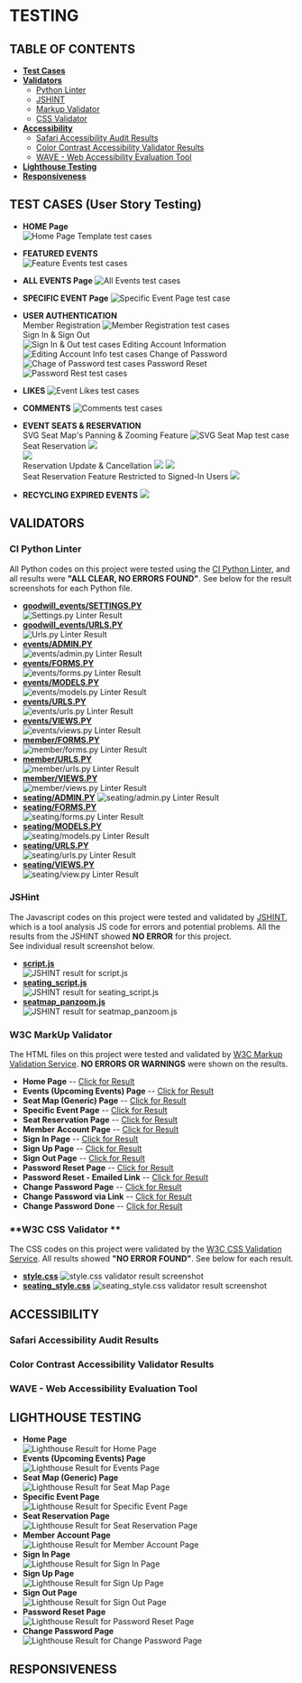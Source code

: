 # TESTING

## TABLE OF CONTENTS    
* [**Test Cases**](#test-cases-user-story-testing)
* [**Validators**](#validators)     
    * [Python Linter](#ci-python-linter)
    * [JSHINT](#jshint)
    * [Markup Validator](#w3c-markup-validator)
    * [CSS Validator](#w3c-css-validator)
* [**Accessibility**](#accessibility)   
    * [Safari Accessibility Audit Results](#safari-accessibility-audit-results) 
    * [Color Contrast Accessibility Validator Results](#color-contrast-accessibility-validator-results) 
    * [WAVE - Web Accessibility Evaluation Tool](#wave---web-accessibility-evaluation-tool) 
* [**Lighthouse Testing**](#lighthouse-testing)
* [**Responsiveness**](#responsiveness)


## TEST CASES (User Story Testing)

* **HOME Page**     
![Home Page Template test cases](docs/test_cases/test-cases-1.png)

* **FEATURED EVENTS**   
![Feature Events test cases](docs/test_cases/test-cases-2.png)

* **ALL EVENTS Page**
![All Events test cases](docs/test_cases/test-cases-3.png)

* **SPECIFIC EVENT Page**
![Specific Event Page test case](docs/test_cases/test-cases-4.png)

* **USER AUTHENTICATION**   
    Member Registration
    ![Member Registration test cases](docs/test_cases/test-cases-5.png)     
    Sign In & Sign Out      
    ![Sign In & Out test cases](docs/test_cases/test-cases-6.png)
    Editing Account Information     
    ![Editing Account Info test cases](docs/test_cases/test-cases-7.png)
    Change of Password      
    ![Chage of Password test cases](docs/test_cases//test-cases-8.png)
    Password Reset      
    ![Password Rest test cases](docs/test_cases/test-cases-9.png)

* **LIKES**
![Event Likes test cases](docs/test_cases/test-cases-10.png)

* **COMMENTS**
![Comments test cases](docs/test_cases/test-cases-11.png)

* **EVENT SEATS & RESERVATION**     
    SVG Seat Map's Panning & Zooming Feature
    ![SVG Seat Map test case](docs/test_cases/test-cases-12.png)    
    Seat Reservation
    ![](docs/test_cases/test-cases-13.png)     
    ![](docs/test_cases/test-cases-14.png)  
    Reservation Update & Cancellation
    ![](docs/test_cases/test-cases-15.png)
    ![](docs/test_cases/test-cases-16.png)  
    Seat Reservation Feature Restricted to Signed-In Users
    ![](docs/test_cases/test-cases-17.png)  

* **RECYCLING EXPIRED EVENTS**
    ![](docs/test_cases/test-cases-18.png)


## VALIDATORS

### **CI Python Linter**
All Python codes on this project were tested using the [CI Python Linter](https://pep8ci.herokuapp.com/), and all results were **"ALL CLEAR, NO ERRORS FOUND"**. See below for the result screenshots for each Python file.   

* [**goodwill_events/SETTINGS.PY**](https://github.com/marked-gil/goodwill-events/blob/main/goodwill_events/settings.py)    
![Settings.py Linter Result](docs/testing_screenshots/python_linter/settings.png)   
* [**goodwill_events/URLS.PY**](https://github.com/marked-gil/goodwill-events/blob/main/goodwill_events/urls.py)    
![Urls.py Linter Result](docs/testing_screenshots/python_linter/main-urls.png)  
* [**events/ADMIN.PY**](https://github.com/marked-gil/goodwill-events/blob/main/events/admin.py)    
![events/admin.py Linter Result](docs/testing_screenshots/python_linter/events-admin.png)         
* [**events/FORMS.PY**](https://github.com/marked-gil/goodwill-events/blob/main/events/forms.py)    
![events/forms.py Linter Result](docs/testing_screenshots/python_linter/events-forms.png)   
* [**events/MODELS.PY**](https://github.com/marked-gil/goodwill-events/blob/main/events/models.py)  
![events/models.py Linter Result](docs/testing_screenshots/python_linter/events-models.png) 
* [**events/URLS.PY**](https://github.com/marked-gil/goodwill-events/blob/main/events/urls.py)  
![events/urls.py Linter Result](docs/testing_screenshots/python_linter/events-urls.png) 
* [**events/VIEWS.PY**](https://github.com/marked-gil/goodwill-events/blob/main/events/views.py)    
![events/views.py Linter Result](docs/testing_screenshots/python_linter/events-views.png)
* [**member/FORMS.PY**](https://github.com/marked-gil/goodwill-events/blob/main/member/forms.py)    
![member/forms.py Linter Result](docs/testing_screenshots/python_linter/member-forms.png)   
* [**member/URLS.PY**](https://github.com/marked-gil/goodwill-events/blob/main/member/urls.py)  
![member/urls.py Linter Result](docs/testing_screenshots/python_linter/member-urls.png)     
* [**member/VIEWS.PY**](https://github.com/marked-gil/goodwill-events/blob/main/member/views.py)    
![member/views.py Linter Result](docs/testing_screenshots/python_linter/member-views.png)   
* [**seating/ADMIN.PY**](https://github.com/marked-gil/goodwill-events/blob/main/seating/admin.py)
![seating/admin.py Linter Result](docs/testing_screenshots/python_linter/seating-admin.png) 
* [**seating/FORMS.PY**](https://github.com/marked-gil/goodwill-events/blob/main/seating/forms.py)  
![seating/forms.py Linter Result](docs/testing_screenshots/python_linter/seating-forms.png) 
* [**seating/MODELS.PY**](https://github.com/marked-gil/goodwill-events/blob/main/seating/models.py)    
![seating/models.py Linter Result](docs/testing_screenshots/python_linter/seating-models.png)   
* [**seating/URLS.PY**](https://github.com/marked-gil/goodwill-events/blob/main/seating/urls.py)    
![seating/urls.py Linter Result](docs/testing_screenshots/python_linter/seating-urls.png)   
* [**seating/VIEWS.PY**](https://github.com/marked-gil/goodwill-events/blob/main/seating/views.py)  
![seating/view.py Linter Result](docs/testing_screenshots/python_linter/seating-views.png)  

### **JSHint**  
The Javascript codes on this project were tested and validated by [JSHINT](https://jshint.com/), which is a tool analysis JS code for errors and potential problems. All the results from the JSHINT showed **NO ERROR** for this project.  
See individual result screenshot below. 

* [**script.js**](https://github.com/marked-gil/goodwill-events/blob/main/static/js/script.js)  
![JSHINT result for script.js](docs/testing_screenshots/jshint/script-jshint-result.png)    
* [**seating_script.js**](https://github.com/marked-gil/goodwill-events/blob/main/static/js/seating_script.js)  
![JSHINT result for seating_script.js](docs/testing_screenshots/jshint/seating_script-jshint-result.png)    
* [**seatmap_panzoom.js**](https://github.com/marked-gil/goodwill-events/blob/main/static/js/seatmap_panzoom.js)    
![JSHINT result for seatmap_panzoom.js](docs/testing_screenshots/jshint/seatmap_panzoom-jshint-result.png)  

### **W3C MarkUp Validator**    
The HTML files on this project were tested and validated by [W3C Markup Validation Service](https://validator.w3.org/). **NO ERRORS OR WARNINGS** were shown on the results.    

* **Home Page**  -- [Click for Result](https://github.com/marked-gil/goodwill-events/blob/main/docs/testing_screenshots/html_validator/home-html-validated.png)
* **Events (Upcoming Events) Page** -- [Click for Result](https://github.com/marked-gil/goodwill-events/blob/main/docs/testing_screenshots/html_validator/events-page-html-validated.png)
* **Seat Map (Generic) Page** -- [Click for Result](https://github.com/marked-gil/goodwill-events/blob/main/docs/testing_screenshots/html_validator/generic-seatmap-html-validated.png)   
* **Specific Event Page** -- [Click for Result](https://github.com/marked-gil/goodwill-events/blob/main/docs/testing_screenshots/html_validator/specific-event-page-html-validated.png)  
* **Seat Reservation Page** -- [Click for Result](https://github.com/marked-gil/goodwill-events/blob/main/docs/testing_screenshots/html_validator/seat-reservation-html-validated.png)    
* **Member Account Page** -- [Click for Result]()
* **Sign In Page** -- [Click for Result](https://github.com/marked-gil/goodwill-events/blob/main/docs/testing_screenshots/html_validator/signin-html-validated.png)
* **Sign Up Page** -- [Click for Result](https://github.com/marked-gil/goodwill-events/blob/main/docs/testing_screenshots/html_validator/signup-validated.png) 
* **Sign Out Page** -- [Click for Result](https://github.com/marked-gil/goodwill-events/blob/main/docs/testing_screenshots/html_validator/signout-html-validated.png)    
* **Password Reset Page** -- [Click for Result](https://github.com/marked-gil/goodwill-events/blob/main/docs/testing_screenshots/html_validator/password-reset-validated.png)  
* **Password Reset - Emailed Link** -- [Click for Result](https://github.com/marked-gil/goodwill-events/blob/main/docs/testing_screenshots/html_validator/password-reset-emailed-html-validated.png)
* **Change Password Page** -- [Click for Result](https://github.com/marked-gil/goodwill-events/blob/main/docs/testing_screenshots/html_validator/change-password-html-validated.png)     
* **Change Password via Link** -- [Click for Result](https://github.com/marked-gil/goodwill-events/blob/main/docs/testing_screenshots/html_validator/change-password-via-link-html-validated.png) 
* **Change Password Done** -- [Click for Result](https://github.com/marked-gil/goodwill-events/blob/main/docs/testing_screenshots/html_validator/change-password-done-html-validated.png) 

### **W3C CSS Validator **  
The CSS codes on this project were validated by the [W3C CSS Validation Service](https://jigsaw.w3.org/css-validator/). All results showed **"NO ERROR FOUND"**. See below for each result.
* [**style.css**](https://github.com/marked-gil/goodwill-events/blob/main/static/css/style.css)
![style.css validator result screenshot](docs/testing_screenshots/css_validator/style-css-validated.png)
* [**seating_style.css**](https://github.com/marked-gil/goodwill-events/blob/main/static/css/seating_style.css)
![seating_style.css validator result screenshot](docs/testing_screenshots/css_validator/seating_style_css_validated.png)

## ACCESSIBILITY

### **Safari Accessibility Audit Results**
### **Color Contrast Accessibility Validator Results**
### **WAVE - Web Accessibility Evaluation Tool**

## LIGHTHOUSE TESTING
* **Home Page**     
![Lighthouse Result for Home Page](docs/testing_screenshots/lighthouse/lighthouse-home.png)     
* **Events (Upcoming Events) Page**     
![Lighthouse Result for Events Page](docs/testing_screenshots/lighthouse/lighthouse-events.png)     
* **Seat Map (Generic) Page**    
![Lighthouse Result for Seat Map Page](docs/testing_screenshots/lighthouse/lighthouse-seatmap.png)  
* **Specific Event Page**   
![Lighthouse Result for Specific Event Page](docs/testing_screenshots/lighthouse/lighthouse-specific-event.png)  
* **Seat Reservation Page**    
![Lighthouse Result for Seat Reservation Page](docs/testing_screenshots/lighthouse/lighthouse-reservation.png)      
* **Member Account Page**   
![Lighthouse Result for Member Account Page](docs/testing_screenshots/lighthouse/lighthouse-member.png)     
* **Sign In Page**  
![Lighthouse Result for Sign In Page](docs/testing_screenshots/lighthouse/lighthouse-signin.png)         
* **Sign Up Page**  
![Lighthouse Result for Sign Up Page](docs/testing_screenshots/lighthouse/lighthouse-signup.png)         
* **Sign Out Page**     
![Lighthouse Result for Sign Out Page](docs/testing_screenshots/lighthouse/lighthouse-signout.png)  
* **Password Reset Page**   
![Lighthouse Result for Password Reset Page](docs/testing_screenshots/lighthouse/lighthouse-password-reset.png)     
* **Change Password Page**      
![Lighthouse Result for Change Password Page](docs/testing_screenshots/lighthouse/lighthouse-change-password.png)   

## RESPONSIVENESS